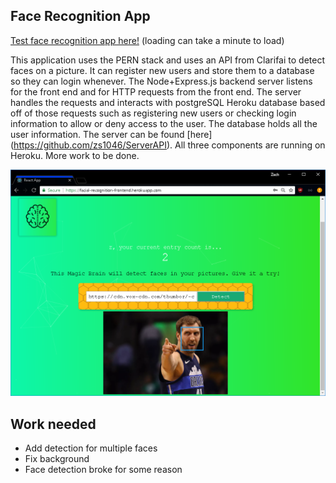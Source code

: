 ## Face Recognition App

[Test face recognition app here!](https://facial-recognition-frontend.herokuapp.com/)
(loading can take a minute to load)

This application uses the PERN stack and uses an API from Clarifai to detect faces on a picture. It can register new users and store them to a database so they can login whenever. The Node+Express.js backend server listens for the front end and for HTTP requests from the front end. The server handles the requests and interacts with postgreSQL Heroku database based off of those requests such as registering new users or checking login information to allow or deny access to the user. The database holds all the user information. The server can be found [here] (https://github.com/zs1046/ServerAPI). All three components are running on Heroku. More work to be done.

![FaceApp](FaceApp.png)

## Work needed
- Add detection for multiple faces
- Fix background
- Face detection broke for some reason

